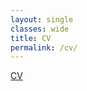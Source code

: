 ```yaml
---
layout: single
classes: wide
title: CV
permalink: /cv/
---
```

<a href="derekdyalCV.pdf" target="_blank">CV</a>
